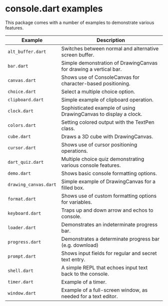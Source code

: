 # console.dart examples

This package comes with a number of examples to demonstrate various features.

| Example | Description |
|---------|-------------|
| `alt_buffer.dart` | Switches between normal and alternative screen buffer. |
| `bar.dart` | Simple demonstration of DrawingCanvas for drawing a vertical bar. |
| `canvas.dart` | Shows use of ConsoleCanvas for character-based positioning. |
| `choice.dart` | Select a multiple choice option. |
| `clipboard.dart` | Simple example of clipboard operation. |
| `clock.dart` | Sophisticated example of using DrawingCanvas to display a clock. |
| `colors.dart` | Setting colored output with the TextPen class. |
| `cube.dart` | Draws a 3D cube with DrawingCanvas. |
| `cursor.dart` | Shows use of cursor positioning operations. |
| `dart_quiz.dart` | Multiple choice quiz demonstrating various console features. |
| `demo.dart` | Shows basic console formatting options. |
| `drawing_canvas.dart` | Simple example of DrawingCanvas for a filled box. |
| `format.dart` | Shows use of custom formatting options for variables. |
| `keyboard.dart` | Traps up and down arrow and echos to console. |
| `loader.dart` | Demonstrates an indeterminate progress bar. |
| `progress.dart` | Demonstrates a determinate progress bar (e.g. download) |
| `prompt.dart` | Shows input fields for regular and secret text entry. |
| `shell.dart` | A simple REPL that echoes input text back to the console. |
| `timer.dart` | Example of a timer. |
| `window.dart` | Example of a full-screen window, as needed for a text editor. |